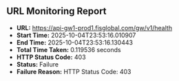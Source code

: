 ## URL Monitoring Report

- **URL:** https://api-gw1-prod1.fisglobal.com/gw/v1/health
- **Start Time:** 2025-10-04T23:53:16.010907
- **End Time:** 2025-10-04T23:53:16.130443
- **Total Time Taken:** 0.119536 seconds
- **HTTP Status Code:** 403
- **Status:** Failure
- **Failure Reason:** HTTP Status Code: 403
